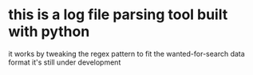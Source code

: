 # this is a log file parsing tool built with python
it works by tweaking the regex pattern to fit the wanted-for-search data format
it's still under development
